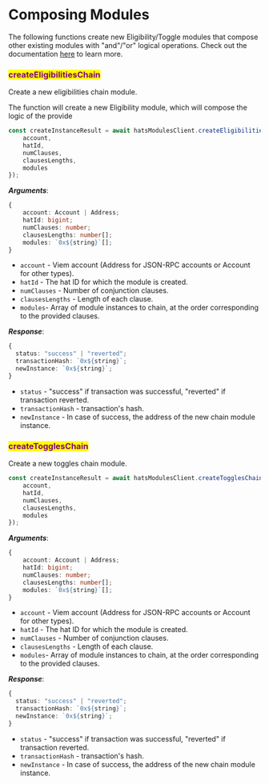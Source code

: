 # Composing Modules

The following functions create new Eligibility/Toggle modules that compose other existing modules with "and"/"or" logical operations. Check out the documentation [here](../../building-hats-modules/about-module-chains.md) to learn more.

### <mark style="color:purple;">createEligibilitiesChain</mark>

Create a new eligibilities chain module.&#x20;

The function will create a new Eligibility module, which will compose the logic of the provide&#x20;

```typescript
const createInstanceResult = await hatsModulesClient.createEligibilitiesChain({
    account,
    hatId,
    numClauses,
    clausesLengths,
    modules
});
```

_**Arguments**_:

```typescript
{
    account: Account | Address;
    hatId: bigint;
    numClauses: number;
    clausesLengths: number[];
    modules: `0x${string}`[];
}
```

* `account` - Viem account (Address for JSON-RPC accounts or Account for other types).
* `hatId` - The hat ID for which the module is created.
* `numClauses` - Number of conjunction clauses.
* `clausesLengths` - Length of each clause.
* `modules`- Array of module instances to chain, at the order corresponding to the provided clauses.

_**Response**_:

```typescript
{
  status: "success" | "reverted";
  transactionHash: `0x${string}`;
  newInstance: `0x${string}`;
}
```

* `status` - "success" if transaction was successful, "reverted" if transaction reverted.
* `transactionHash` - transaction's hash.
* `newInstance` - In case of success, the address of the new chain module instance.

### <mark style="color:purple;">createTogglesChain</mark>

Create a new toggles chain module.

```typescript
const createInstanceResult = await hatsModulesClient.createTogglesChain({
    account,
    hatId,
    numClauses,
    clausesLengths,
    modules
});
```

_**Arguments**_:

```typescript
{
    account: Account | Address;
    hatId: bigint;
    numClauses: number;
    clausesLengths: number[];
    modules: `0x${string}`[];
}
```

* `account` - Viem account (Address for JSON-RPC accounts or Account for other types).
* `hatId` - The hat ID for which the module is created.
* `numClauses` - Number of conjunction clauses.
* `clausesLengths` - Length of each clause.
* `modules`- Array of module instances to chain, at the order corresponding to the provided clauses.

_**Response**_:

```typescript
{
  status: "success" | "reverted";
  transactionHash: `0x${string}`;
  newInstance: `0x${string}`;
}
```

* `status` - "success" if transaction was successful, "reverted" if transaction reverted.
* `transactionHash` - transaction's hash.
* `newInstance` - In case of success, the address of the new chain module instance.

